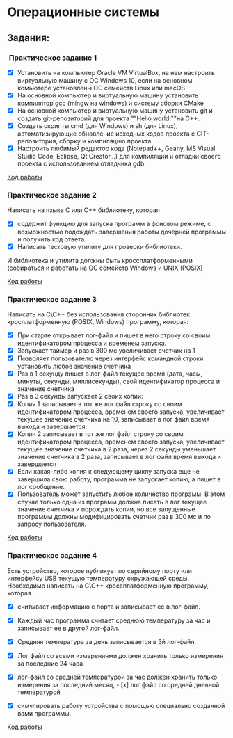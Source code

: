 # Операционные системы

## Задания:

###  Практическое задание 1

- [x] Установить на компьютер Oracle VM VirtualBox, на нем настроить виртуальную машину с ОС Windows 10, если на основном комьютере установлены ОС семейств Linux или macOS.
- [x] На основной компьютер и виртуальную машину установить компилятор gcc (mingw на windows) и систему сборки CMake
- [x] На основной компьютер и виртуальную машину установить git и создать git-репозиторий для проекта ""Hello world!""на C++. 
- [x] Создать скрипты cmd (для Windows) и sh (для Linux), автоматизирующие обновление исходных кодов проекта с GIT-репозитория, сборку и компиляцию проекта.
- [x] Настроить любимый редактор кода (Notepad++, Geany, MS Visual Studio Code, Eclipse, Qt Creator...) для компиляции и отладки своего проекта с использованием отладчика gdb.

[Код работы](https://github.com/Ru6en11/Operationg-Systems/tree/main/Lab1)

### Практическое задание 2

Написать на языке C или C++ библиотеку, которая
- [x] содержит функцию для запуска программ в фоновом режиме, с возможностью подождать завершения работы дочерней программы и получить код ответа. 
- [x] Написать тестовую утилиту для проверки библиотеки. 

И библиотека и утилита должны быть кроссплатформенными (собираться и работать на ОС семейств Windows и UNIX (POSIX)

[Код работы](https://github.com/Ru6en11/Operationg-Systems/tree/main/Lab2)

### Практическое задание 3

Написать на C\C++ без использования сторонних библиотек кросплатформенную (POSIX, Windows) программу, которая:
- [x] При старте открывает лог-файл и пишет в него строку со своим идентификатором процесса и временем запуска.
- [x] Запускает таймер и раз в 300 мс увеличивает счетчик на 1
- [x] Позволяет пользователю через интерфейс командной строки установить любое значение счетчика
- [x] Раз в 1 секунду пишет в лог-файл текущее время (дата, часы, минуты, секунды, миллисекунды), свой идентификатор процесса и значение счетчика
- [x] Раз в 3 секунды запускает 2 своих копии:
- [x] Копия 1 записывает в тот же лог файл строку со своим идентификатором процесса, временем своего запуска, увеличивает текущее значение счетчика на 10, записывает в лог файл время выхода и завершается.
- [x] Копия 2 записывает в тот же лог файл строку со своим идентификатором процесса, временем своего запуска, увеличивает текущее значение счетчика в 2 раза, через 2 секунды уменьшает значение счетчика в 2 раза, записывает в лог файл время выхода и завершается
- [x] Если какая-либо копия к следующему циклу запуска еще не завершила свою работу, программа не запускает копию, а пишет в лог сообщение.
- [x] Пользователь может запустить любое количество программ. В этом случае только одна из программ должна писать в лог текущее значение счетчика и порождать копии, но все запущенные программы должны модифицировать счетчик раз в 300 мс и по запросу пользователя.

[Код работы](https://github.com/Ru6en11/Operationg-Systems/tree/main/Lab3)

### Практическое задание 4

Есть устройство, которое публикует по серийному порту или интерфейсу USB текущую температуру окружающей среды. Необходимо написать на C\C++ кроссплатформенную программу, которая 
- [x] считывает информацию с порта и записывает ее в лог-файл. 
- [x] Каждый час программа считает среднюю температуру за час и записывает ее в другой лог-файл. 
- [x] Средняя температура за день записывается в 3й лог-файл. 
- [x] Лог файл со всеми измерениями должен хранить только измерения за последние 24 часа
- [x] лог-файл со средней температурой за час должен хранить только измерения за последний месяц, - [x] лог файл со средней дневной температурой 

- [x] симулировать работу устройства с помощью специально созданной вами программы.

[Код работы](https://github.com/Ru6en11/Operationg-Systems/tree/main/Lab4)